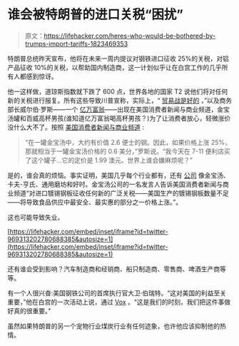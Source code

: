# 谁会被特朗普的进口关税“困扰”

> 原文：<https://lifehacker.com/heres-who-would-be-bothered-by-trumps-import-tariffs-1823469353>

特朗普总统昨天宣布，他将在未来一周内提议对钢铁进口征收 25%的关税，对铝产品征收 10%的关税，以帮助国内制造商，这一计划似乎让在白宫工作的几乎所有人都感到惊讶。



他一这样做，道琼斯指数就下跌了 600 点，世界各地的国家 T2 说他们将对任何新的关税进行报复。所有这些导致川普宣称，实际上，“ [贸易战是好的](https://www.reuters.com/article/us-usa-trade/trade-wars-are-good-trump-says-defying-global-concern-over-tariffs-idUSKCN1GE1PM) ，”以及商务部长威尔伯·罗斯——一个 [亿万富翁](http://nymag.com/daily/intelligencer/2014/02/i-crashed-a-wall-street-secret-society.html)——出现在美国消费者新闻与商业频道，金宝汤罐和百威高杯男孩(谁知道亿万富翁喝高杯男孩？)为了让消费者放心，轻微涨价没什么大不了。按照 [美国消费者新闻与商业频道](https://www.cnbc.com/2018/03/02/wilbur-ross-tariffs-are-nbd-but-campbells-says-cans-will-cost-more.html) :

> “在一罐金宝汤中，大约有价值 2.6 便士的钢。因此，如果价格上涨 25%，那就相当于一罐金宝汤价格的 0.6 美分，”罗斯说。“我今天在 7-11 便利店买了这个罐子...它的定价是 1.99 澳元。世界上谁会嫌麻烦呢？”

是的，谁会真的烦恼。事实证明，美国几乎每个行业都有，还有 [公司](https://www.cnbc.com/2018/03/02/wilbur-ross-tariffs-are-nbd-but-campbells-says-cans-will-cost-more.html) 像金宝汤、卡夫-亨氏、通用磨坊和好时。金宝汤公司的一名发言人告诉美国消费者新闻与商业频道“对进口镀锡钢板征收任何新的广泛关税——美国生产的镀锡钢板数量不足——将导致食品供应中最安全、最实惠的部分之一价格上涨。”。

这也可能导致失业。

 [https://lifehacker.com/embed/inset/iframe?id=twitter-969313202780688385&autosize=1](https://lifehacker.com/embed/inset/iframe?id=twitter-969313202780688385&autosize=1) 

还有谁会受到影响？汽车制造商和经销商、船只制造商、零售商、啤酒生产商等等。

有一个人很兴奋:美国钢铁公司的首席执行官大卫·伯瑞特。“这对美国的利益至关重要，”他在白宫的一次活动上说，通过 [Vox](https://www.vox.com/policy-and-politics/2018/3/2/17070816/trump-steel-aluminum-tariffs-businesses) 。“这是我们的时刻，我们把这件事做好真的很重要。”

虽然如果特朗普的另一个宠物行业煤炭行业有任何迹象，也许他应该抑制他的热情。